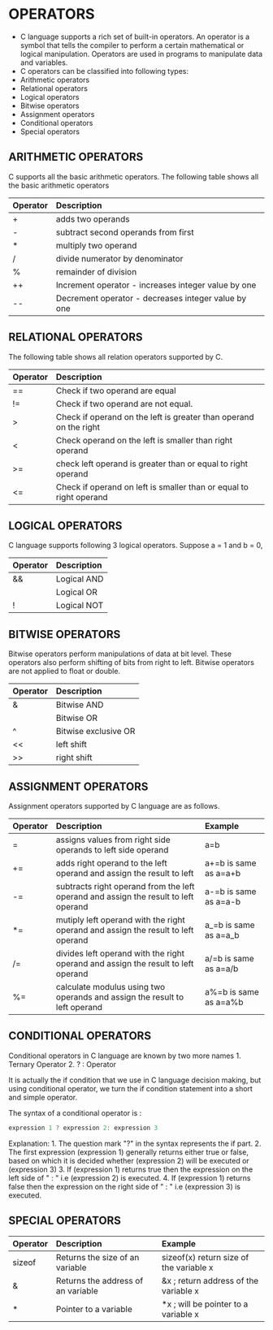 # OPERATORS

* C language supports a rich set of built-in operators. An operator is a symbol that tells the compiler to perform a certain mathematical or logical manipulation. Operators are used in programs to manipulate data and variables.
* C operators can be classified into following types:
* Arithmetic operators 
* Relational operators 
* Logical operators 
* Bitwise operators 
* Assignment operators 
* Conditional operators 
* Special operators

## ARITHMETIC OPERATORS

C supports all the basic arithmetic operators. The following table shows all the basic arithmetic operators

| Operator | Description |
| :--- | :--- |
| + | adds two operands |
| - | subtract second operands from first |
| \* | multiply two operand |
| / | divide numerator by denominator |
| % | remainder of division |
| ++ | Increment operator - increases integer value by one |
| -- | Decrement operator - decreases integer value by one |

## RELATIONAL OPERATORS

The following table shows all relation operators supported by C.

| Operator | Description |
| :--- | :--- |
| == | Check if two operand are equal |
| != | Check if two operand are not equal. |
| &gt; | Check if operand on the left is greater than operand on the right |
| &lt; | Check operand on the left is smaller than right operand |
| &gt;= | check left operand is greater than or equal to right operand |
| &lt;= | Check if operand on left is smaller than or equal to right operand |

## LOGICAL OPERATORS

C language supports following 3 logical operators. Suppose a = 1 and b = 0,

| Operator | Description |
| :--- | :--- |
| && | Logical AND |
|  | Logical OR |
| ! | Logical NOT |

## BITWISE OPERATORS

Bitwise operators perform manipulations of data at bit level. These operators also perform shifting of bits from right to left. Bitwise operators are not applied to float or double.

| Operator | Description |
| :--- | :--- |
| & | Bitwise AND |
|  | Bitwise OR |
| ^ | Bitwise exclusive OR |
| &lt;&lt; | left shift |
| &gt;&gt; | right shift |

## ASSIGNMENT OPERATORS

Assignment operators supported by C language are as follows.

| Operator | Description | Example |
| :--- | :--- | :--- |
| = | assigns values from right side operands to left side operand | a=b |
| += | adds right operand to the left operand and assign the result to left | a+=b is same as a=a+b |
| -= | subtracts right operand from the left operand and assign the result to left operand | a-=b is same as a=a-b |
| \*= | mutiply left operand with the right operand and assign the result to left operand | a\_=b is same as a=a\_b |
| /= | divides left operand with the right operand and assign the result to left operand | a/=b is same as a=a/b |
| %= | calculate modulus using two operands and assign the result to left operand | a%=b is same as a=a%b |

## CONDITIONAL OPERATORS

Conditional operators in C language are known by two more names 1. Ternary Operator 2. ? : Operator

It is actually the if condition that we use in C language decision making, but using conditional operator, we turn the if condition statement into a short and simple operator.

The syntax of a conditional operator is :

```c
expression 1 ? expression 2: expression 3
```

Explanation: 1. The question mark "?" in the syntax represents the if part. 2. The first expression \(expression 1\) generally returns either true or false, based on which it is decided whether \(expression 2\) will be executed or \(expression 3\) 3. If \(expression 1\) returns true then the expression on the left side of " : " i.e \(expression 2\) is executed. 4. If \(expression 1\) returns false then the expression on the right side of " : " i.e \(expression 3\) is executed.

## SPECIAL OPERATORS

| Operator | Description | Example |
| :--- | :--- | :--- |
| sizeof | Returns the size of an variable | sizeof\(x\) return size of the variable x |
| & | Returns the address of an variable | &x ; return address of the variable x |
| \* | Pointer to a variable | \*x ; will be pointer to a variable x |

